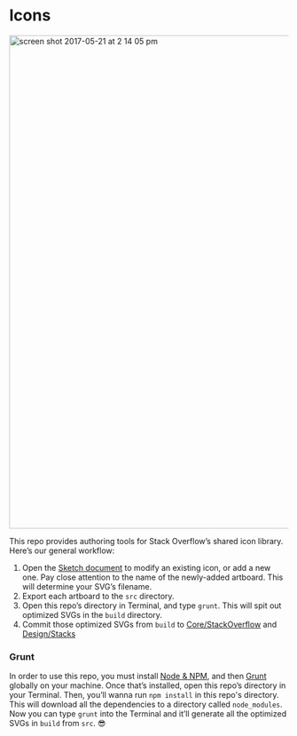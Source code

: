 # Icons

<img width="889" alt="screen shot 2017-05-21 at 2 14 05 pm" src="https://gh.stackoverflow.com/storage/user/84/files/c0a1a2da-3e35-11e7-9fac-f83ee7fdb368">

This repo provides authoring tools for Stack Overflow’s shared icon library. Here’s our general workflow:

1. Open the [Sketch document](https://gh.stackoverflow.com/Design/Icons/blob/master/icons.sketch) to modify an existing icon, or add a new one. Pay close attention to the name of the newly-added artboard. This will determine your SVG’s filename.
2. Export each artboard to the `src` directory.
3. Open this repo’s directory in Terminal, and type `grunt`. This will spit out optimized SVGs in the `build` directory.
4. Commit those optimized SVGs from `build` to [Core/StackOverflow](https://gh.stackoverflow.com/Core/StackOverflow) and [Design/Stacks](https://gh.stackoverflow.com/Design/stacks-ui)

### Grunt

In order to use this repo, you must install [Node & NPM](https://nodejs.org/en/download/), and then [Grunt](https://gruntjs.com/getting-started) globally on your machine. Once that’s installed, open this repo’s directory in your Terminal. Then, you’ll wanna run `npm install` in this repo's directory. This will download all the dependencies to a directory called `node_modules`. Now you can type `grunt` into the Terminal and it’ll generate all the optimized SVGs in `build` from `src`. 😎
